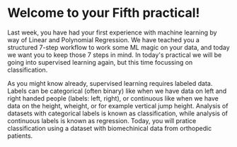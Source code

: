 # Welcome to your Fifth practical!

Last week, you have had your first experience with machine learning by way of Linear and Polynomial Regression. We have teached you a structured 7-step workflow to work some ML magic on your data, and today we want you to keep those 7 steps in mind. In today's practical we will be going into supervised learning again, but this time focussing on classification. 

As you might know already, supervised learning requires labeled data. Labels can be categorical (often binary) like when we have data on left and right handed people (labels: left, right), or continuous like when we have data on the height, wheight, or for example vertical jump height. Analysis of datasets with categorical labels is known as classification, while analysis of continuous labels is known as regression. Today, you will pratice classification using a dataset with biomechinical data from orthopedic patients.

